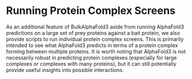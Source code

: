 # Running Protein Complex Screens

As an additional feature of BulkAlphaFold3 aside from running AlphaFold3 predictions on a large set of prey proteins against a bait protein, we also provide scripts to run individual protein complex screens. This is primarily intended to see what AlphaFold3 predicts in terms of a protein complex forming between multiple proteins. It is worth noting that AlphaFold3 is not necessarily robust in predicting protein complexes (especially for large complexes or complexes with many proteins), but it can still potentially provide useful insights into possible interactions.

